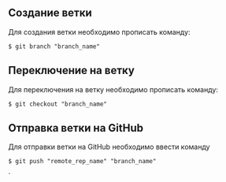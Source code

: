 ## Создание ветки

Для создания ветки необходимо прописать команду:
```
$ git branch "branch_name"
```

## Переключение на ветку

Для переключения на ветку необходимо прописать команду:
```
$ git checkout "branch_name"
```

## Отправка ветки на GitHub

Для отправки ветки на GitHub необходимо ввести команду
```
$ git push "remote_rep_name" "branch_name"
```
`
